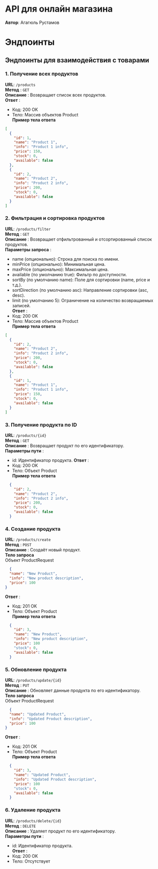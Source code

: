 # API для онлайн магазина
**Автор**: Агагюль Рустамов

# Эндпоинты
## Эндпоинты для взаимодействия с товарами
### 1. Получение всех продуктов 
**URL**: `/products`<br>
**Метод** : `GET`<br>
**Описание** : Возвращает список всех продуктов.<br>
**Ответ** :
 - Код: 200 OK
 - Тело: Массив объектов Product<br>
**Пример тела ответа**
```json
[
  {
    "id": 1,
    "name": "Product 1",
    "info": "Product 1 info",
    "price": 150,
    "stock": 0,
    "available": false
  },
  {
    "id": 2,
    "name": "Product 2",
    "info": "Product 2 info",
    "price": 200,
    "stock": 0,
    "available": false
  }
]
```

### 2. Фильтрация и сортировка продуктов
**URL**: `/products/filter`<br>
**Метод** : `GET`<br>
**Описание** : Возвращает отфильтрованный и отсортированный список продуктов.<br>
**Параметры запроса** :
 - name (опционально): Строка для поиска по имени.
 - minPrice (опционально): Минимальная цена.
 - maxPrice (опционально): Максимальная цена.
 - available (по умолчанию true): Фильтр по доступности.
 - sortBy (по умолчанию name): Поле для сортировки (name, price и т.д.).
 - sortDirection (по умолчанию asc): Направление сортировки (asc, desc).
 - limit (по умолчанию 5): Ограничение на количество возвращаемых записей.<br>
**Ответ** :
 - Код: 200 OK
 - Тело: Массив объектов Product<br>
**Пример тела ответа**
```json
[
  {
    "id": 2,
    "name": "Product 2",
    "info": "Product 2 info",
    "price": 200,
    "stock": 0,
    "available": false
  },
  {
    "id": 1,
    "name": "Product 1",
    "info": "Product 1 info",
    "price": 150,
    "stock": 0,
    "available": false
  }
]
```

### 3. Получение продукта по ID
**URL**: `/products/{id}`<br>
**Метод** : `GET`<br>
**Описание** : Возвращает продукт по его идентификатору.<br>
**Параметры пути** :
 - id: Идентификатор продукта.
**Ответ** :
 - Код: 200 OK
 - Тело: Объект Product<br>
**Пример тела ответа**
```json
  {
    "id": 2,
    "name": "Product 2",
    "info": "Product 2 info",
    "price": 200,
    "stock": 0,
    "available": false
  }
```

### 4. Создание продукта
**URL**: `/products/create`<br>
**Метод** : `POST`<br>
**Описание** : Создаёт новый продукт.<br>
**Тело запроса**<br>
Объект ProductRequest
```json
  {
  "name": "New Product",
  "info": "New product description",
  "price": 100
}
```
**Ответ** :
 - Код: 201 OK
 - Тело: Объект Product<br>
**Пример тела ответа**
```json
  {
    "id": 3,
    "name": "New Product",
    "info": "New product description",
    "price": 100
    "stock": 0,
    "available": false
  }
```

### 5. Обновление продукта
**URL**: `/products/update/{id}`<br>
**Метод** : `PUT`<br>
**Описание** : Обновляет данные продукта по его идентификатору.<br>
**Тело запроса**<br>
Объект ProductRequest
```json
  {
  "name": "Updated Product",
  "info": "Updated Product description",
  "price": 100
}
```
**Ответ** :
 - Код: 201 OK
 - Тело: Объект Product<br>
**Пример тела ответа**
```json
  {
    "id": 3,
    "name": "Updated Product",
    "info": "Updated Product description",
    "price": 100
    "stock": 0,
    "available": false
  }
```

### 6. Удаление продукта
**URL**: `/products/delete/{id}`<br>
**Метод** : `DELETE`<br>
**Описание** : Удаляет продукт по его идентификатору.<br>
**Параметры пути** :
 - id: Идентификатор продукта.<br>
**Ответ** :
 - Код: 200 OK
 - Тело: Отсутствует




